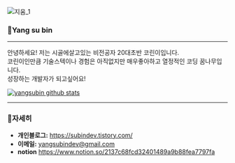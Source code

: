 
![지움_1](https://user-images.githubusercontent.com/51535640/87687087-46946500-c7c0-11ea-8c14-a7d0402c5c4c.gif)

### &#128306;Yang su bin
***
안녕하세요! 저는 시골에살고있는 비전공자 20대초반 코린이입니다.  
코린이인만큼 기술스텍이나 경험은 아직없지만 매우좋아하고 열정적인 코딩 꿈나무입니다.  
성장하는 개발자가 되고싶어요! 


[![yangsubin github stats](https://github-readme-stats.vercel.app/api?username=yangsubindev)](https://github.com/anuraghazra/github-readme-stats)
***
### &#128587;자세히
* **개인블로그:** <https://subindev.tistory.com/>
* **이메일:** <yangsubindev@gmail.com>
* **notion** <https://www.notion.so/2137c68fcd32401489a9b88fea7797fa>

